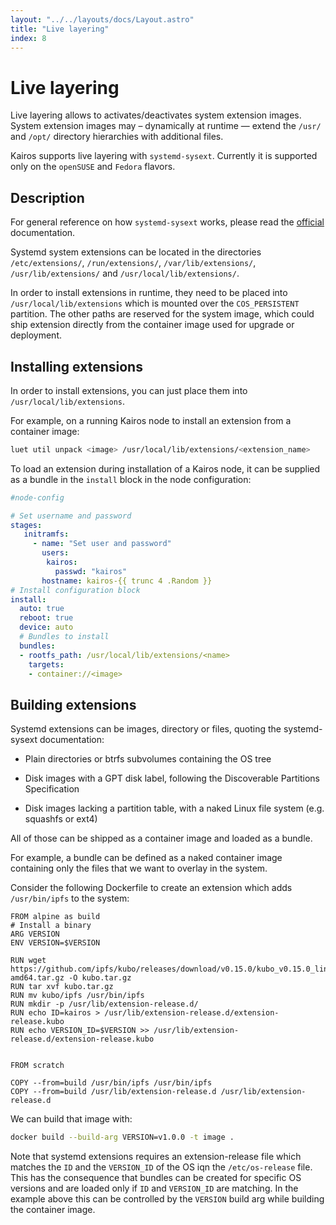 ```yaml
---
layout: "../../layouts/docs/Layout.astro"
title: "Live layering"
index: 8
---
```


# Live layering

Live layering allows to activates/deactivates system extension images. System extension images may – dynamically at runtime — extend the `/usr/` and `/opt/` directory hierarchies with additional files.

Kairos supports live layering with `systemd-sysext`. Currently it is supported only on the `openSUSE` and `Fedora` flavors.

## Description

For general reference on how `systemd-sysext` works, please read the [official](https://www.freedesktop.org/software/systemd/man/systemd-sysext.html) documentation.

Systemd system extensions can be located in the directories `/etc/extensions/`, `/run/extensions/`, `/var/lib/extensions/`, `/usr/lib/extensions/` and `/usr/local/lib/extensions/`.

In order to install extensions in runtime, they need to be placed into `/usr/local/lib/extensions` which is mounted over the `COS_PERSISTENT` partition. The other paths are reserved for the system image, which could ship extension directly from the container image used for upgrade or deployment.

## Installing extensions

In order to install extensions, you can just place them into `/usr/local/lib/extensions`.

For example, on a running Kairos node to install an extension from a container image:

```bash
luet util unpack <image> /usr/local/lib/extensions/<extension_name>
```

To load an extension during installation of a Kairos node, it can be supplied as a bundle in the `install` block in the node configuration:

```yaml
#node-config

# Set username and password
stages:
   initramfs:
     - name: "Set user and password"
       users:
        kairos:
          passwd: "kairos"
       hostname: kairos-{{ trunc 4 .Random }}
# Install configuration block
install:
  auto: true
  reboot: true
  device: auto
  # Bundles to install
  bundles:
  - rootfs_path: /usr/local/lib/extensions/<name>
    targets:
    - container://<image>
```

## Building extensions

Systemd extensions can be images, directory or files, quoting the systemd-sysext documentation:

- Plain directories or btrfs subvolumes containing the OS tree

- Disk images with a GPT disk label, following the Discoverable Partitions Specification

- Disk images lacking a partition table, with a naked Linux file system (e.g. squashfs or ext4)

All of those can be shipped as a container image and loaded as a bundle.

For example, a bundle can be defined as a naked container image containing only the files that we want to overlay in the system.

Consider the following Dockerfile to create an extension which adds `/usr/bin/ipfs` to the system:

```docker
FROM alpine as build
# Install a binary
ARG VERSION
ENV VERSION=$VERSION

RUN wget https://github.com/ipfs/kubo/releases/download/v0.15.0/kubo_v0.15.0_linux-amd64.tar.gz -O kubo.tar.gz
RUN tar xvf kubo.tar.gz
RUN mv kubo/ipfs /usr/bin/ipfs
RUN mkdir -p /usr/lib/extension-release.d/
RUN echo ID=kairos > /usr/lib/extension-release.d/extension-release.kubo
RUN echo VERSION_ID=$VERSION >> /usr/lib/extension-release.d/extension-release.kubo


FROM scratch

COPY --from=build /usr/bin/ipfs /usr/bin/ipfs
COPY --from=build /usr/lib/extension-release.d /usr/lib/extension-release.d
```

We can build that image with:

```bash
docker build --build-arg VERSION=v1.0.0 -t image .
```

Note that systemd extensions requires an extension-release file which matches the `ID` and the `VERSION_ID` of the OS iqn the `/etc/os-release` file.
This has the consequence that bundles can be created for specific OS versions and are loaded only if `ID` and `VERSION_ID` are matching. In the example above this can be controlled by the `VERSION` build arg while building the container image.
